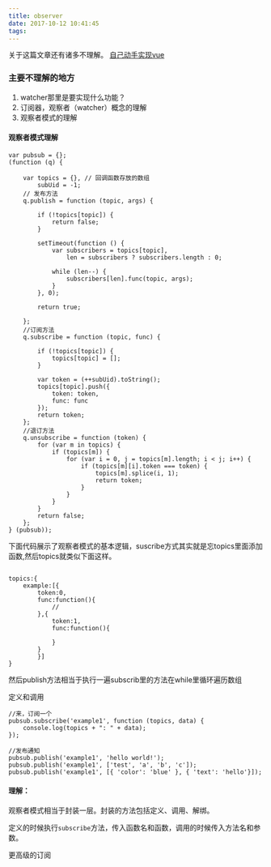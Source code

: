 ```yaml
---
title: observer
date: 2017-10-12 10:41:45
tags:
---
```


关于这篇文章还有诸多不理解。
[自己动手实现vue](http://www.w3cplus.com/vue/vue-two-way-binding.html)

###  主要不理解的地方

1. watcher那里是要实现什么功能？
2. 订阅器，观察者（watcher）概念的理解
3. 观察者模式的理解

#### 观察者模式理解


```
var pubsub = {};
(function (q) {

    var topics = {}, // 回调函数存放的数组
        subUid = -1;
    // 发布方法
    q.publish = function (topic, args) {

        if (!topics[topic]) {
            return false;
        }

        setTimeout(function () {
            var subscribers = topics[topic],
                len = subscribers ? subscribers.length : 0;

            while (len--) {
                subscribers[len].func(topic, args);
            }
        }, 0);

        return true;

    };
    //订阅方法
    q.subscribe = function (topic, func) {

        if (!topics[topic]) {
            topics[topic] = [];
        }

        var token = (++subUid).toString();
        topics[topic].push({
            token: token,
            func: func
        });
        return token;
    };
    //退订方法
    q.unsubscribe = function (token) {
        for (var m in topics) {
            if (topics[m]) {
                for (var i = 0, j = topics[m].length; i < j; i++) {
                    if (topics[m][i].token === token) {
                        topics[m].splice(i, 1);
                        return token;
                    }
                }
            }
        }
        return false;
    };
} (pubsub));
```


下面代码展示了观察者模式的基本逻辑，suscribe方式其实就是忘topics里面添加函数,然后topics就类似下面这样。

```

topics:{
    example:[{
        token:0,
        func:function(){
            //
        },{
            token:1,
            func:function(){

            }
        }
        }]
}
```




然后publish方法相当于执行一遍subscrib里的方法在while里循环遍历数组


定义和调用

```
//来，订阅一个
pubsub.subscribe('example1', function (topics, data) {
    console.log(topics + ": " + data);
});

//发布通知
pubsub.publish('example1', 'hello world!');
pubsub.publish('example1', ['test', 'a', 'b', 'c']);
pubsub.publish('example1', [{ 'color': 'blue' }, { 'text': 'hello'}]);
```


#### 理解：
观察者模式相当于封装一层。封装的方法包括定义、调用、解绑。

定义的时候执行`subscribe`方法，传入函数名和函数，调用的时候传入方法名和参数。


更高级的订阅


